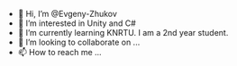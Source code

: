 - 👋 Hi, I’m @Evgeny-Zhukov
- 👀 I’m interested in Unity and C#
- 🌱 I’m currently learning KNRTU. I am a 2nd year student.
- 💞️ I’m looking to collaborate on ...
- 📫 How to reach me ...

<!---
Evgeny-Zhukov/Evgeny-Zhukov is a ✨ special ✨ repository because its `README.md` (this file) appears on your GitHub profile.
You can click the Preview link to take a look at your changes.
--->
